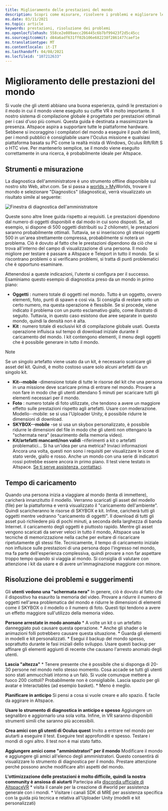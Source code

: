 ```yaml
---
title: Miglioramento delle prestazioni del mondo
description: Scopri come misurare, risolvere i problemi e migliorare le prestazioni dei tuoi AltspaceVR mondi usando gli strumenti di diagnostica.
ms.date: 03/11/2021
ms.topic: article
keywords: prestazioni, risoluzione dei problemi
ms.openlocfilehash: 558ce2e089aecc206445c6b7bf99423f2d5c45cc
ms.sourcegitcommit: d84a6adf631ff02b106e682238f2861477caef1e
ms.translationtype: MT
ms.contentlocale: it-IT
ms.lasthandoff: 04/08/2021
ms.locfileid: "107212633"
---
```

# <a name="improving-world-performance"></a>Miglioramento delle prestazioni del mondo

Si vuole che gli utenti abbiano una buona esperienza, quindi le prestazioni o il modo in cui il mondo viene eseguito su cuffie VR è molto importante. Il nostro sistema di compilazione globale è progettato per prestazioni ottimali per i casi d'uso più comuni. Questa guida è destinata a massimizzare la presenza. Altspace aspira a supportare tutte le piattaforme hardware. Sebbene si incoraggino i compilatori del mondo a eseguire il push dei limiti, per i mondi pubblici è consigliabile usare l'Oculus missione e qualsiasi piattaforma basata su PC come la realtà mista di Windows, Oculus Rift/Rift S o HTC vive. Per mantenerlo semplice, se il mondo viene eseguito correttamente in una ricerca, è probabilmente ideale per Altspace.

## <a name="tools-and-measurement"></a>Strumenti e misurazione

La diagnostica dell'amministratore è uno strumento offline disponibile sul nostro sito Web, altvr.com. Se si passa a [worlds > My](https://account.altvr.com/users/sign_in)Worlds, trovare il mondo e selezionare "Diagnostics" (diagnostica), verrà visualizzato un risultato simile al seguente:

![Finestra di diagnostica dell'amministratore](images/performance.png)

Queste sono altre linee guida rispetto ai requisiti. Le prestazioni dipendono dal numero di oggetti disponibili e dal modo in cui sono disposti. Se, ad esempio, si dispone di 500 oggetti distribuiti su 2 chilometri, le prestazioni saranno probabilmente ottimali. Tuttavia, se si inseriscono gli stessi oggetti 500 in un'area strettamente compressa, probabilmente si noterà un problema. Ciò è dovuto al fatto che le prestazioni dipendono da ciò che si trova all'interno del campo di visualizzazione di una persona. Il modo migliore per testare è passare a Altspace e Teleport in tutto il mondo. Se si riscontrano problemi o si verificano problemi, si tratta di punti problematici che è opportuno esaminare.

Attenendosi a queste indicazioni, l'utente si configura per il successo. Esaminiamo questo esempio di diagnostica preso da un mondo in primo piano: 

* **Oggetti** : numero totale di oggetti nel mondo. Tutto è un oggetto, ovvero elementi, foto, punti di spawn e così via. Si consiglia di restare sotto un certo numero, ma questa operazione è flessibile. Se si procede, viene indicato il problema con un punto esclamativo giallo, come illustrato di seguito. Tuttavia, in questo caso esistono due aree separate in questo mondo, quindi la densità non è alta.
* **Kit** : numero totale di esclusivi kit di compilazione globale usati. Questa operazione influisca sul tempo di download iniziale durante il caricamento del mondo. I kit contengono elementi, il menu degli oggetti che è possibile generare in tutto il mondo. 

> [!NOTE] 
> Se un singolo artefatto viene usato da un kit, è necessario scaricare gli asset del kit. Quindi, è molto costoso usare solo alcuni artefatti da un singolo kit. 

* **Kit--mobile** -dimensione totale di tutte le risorse del kit che una persona in una missione deve scaricare prima di entrare nel mondo. Provare a non fare in modo che gli utenti attendano 5 minuti per scaricare tutti gli elementi necessari per il mondo.
* **Foto** : numero totale di foto utilizzate, che tendono a avere un maggiore effetto sulle prestazioni rispetto agli artefatti. Usare con moderazione.
Modello--mobile: se si usa l'Uploader Unity, è possibile ridurre le dimensioni di download.
* **SKYBOX--mobile** -se si usa un skybox personalizzato, è possibile ridurre le dimensioni del file in modo che gli utenti non ottengano la "schermata nera" (esaurimento della memoria video).
* **Kit/artefatti mancanti/non validi** -riferimenti a kit o artefatti problematici... Si ha un'idea per una metrica? Inviaci informazioni
Ancora una volta, questi non sono i requisiti per visualizzare le icone di stato verde, giallo e rosso. Anche un mondo con una serie di indicatori rossi potrebbe essere ancora in primo piano. Il test viene testato in Altspace. [Se ti serve assistenza, contattaci](getting-help.md). 

## <a name="load-time"></a>Tempo di caricamento

Quando una persona inizia a viaggiare al mondo (tenta di immettere), caricherà innanzitutto il modello. Verranno scaricati gli asset del modello (file) per la piattaforma e verrà visualizzato il "caricamento dell'ambiente". Quindi scaricheranno le risorse di SKYBOX e kit. Infine, caricherà tutti gli oggetti mentre vedranno "caricamento di oggetti". Il download di tutti gli asset può richiedere più di pochi minuti, a seconda della larghezza di banda Internet. il caricamento degli oggetti è piuttosto rapido. Mentre gli asset vengono scaricati da server veloci in tutto il mondo, Altspace usa le tecniche di memorizzazione nella cache per evitare di riscaricare ripetutamente gli stessi file. Tecnicamente, il tempo di caricamento iniziale non influisce sulle prestazioni di una persona dopo l'ingresso nel mondo, ma fa parte dell'esperienza complessiva, quindi provare a non far aspettare troppo tempo quando si viaggia al mondo. Si consiglia di valutare con attenzione i kit da usare e di avere un'immaginazione maggiore con minore.

## <a name="troubleshooting-and-tips"></a>Risoluzione dei problemi e suggerimenti

Gli **utenti vedono una "schermata nera"** In genere, ciò è dovuto al fatto che il dispositivo ha esaurito la memoria del video. Provare a ridurre il numero di oggetti nell'area problematica del mondo e ridurre le dimensioni di elementi come il SKYBOX o il modello o il numero di foto. Questi tipi tendono a avere un effetto maggiore sull'utilizzo della memoria video.

**Persone arrestate in modo anomalo**
    * A volte un kit o un artefatto danneggiato può causare questa operazione.
    * Anche gli shader o le animazioni folli potrebbero causare questa situazione.
    * Guarda gli elementi in modelli e kit personalizzati.
    * Esegui il backup del mondo spesso, soprattutto durante le fasi iniziali dello sviluppo. Usare questi backup per affinare gli elementi aggiunti di recente che causano l'arresto anomalo degli utenti.

**Lascia "altezza"**
    * Tenere presente che è possibile che si disponga di 20-30 persone nel mondo nello stesso momento. Cosa accade se tutti gli utenti sono stati ammucchiati intorno a un falò. Si vuole comunque mettere a fuoco 200 ciottoli? Probabilmente non è consigliabile. Lascia spazio per gli avatar e Interactables (ad esempio basket).
    * Meno è meglio.

**Pianificare in anticipo** Si pensi a cosa si vuole creare e allo spazio. È facile da aggirare in Altspace.

**Usare lo strumento di diagnostica in anticipo e spesso** Aggiungere un segnalibro e aggiornarlo una sola volta. Infine, in VR saranno disponibili strumenti simili che saranno più accessibili.

**Crea amici con gli utenti di Oculus quest** Invito a entrare nel mondo per aiutarti a eseguire il test. Eseguire test approfonditi e spesso. Testare i mondi di ogni altro. Il test non è mai stato fatto.

**Aggiungere amici come "amministratori" per il mondo** Modificare il mondo e aggiungere gli amici all'elenco degli amministratori. Questo consentirà di visualizzare lo strumento di diagnostica per il mondo. Prestare attenzione perché possono anche modificare altri aspetti del mondo. 

**L'ottimizzazione delle prestazioni è molto difficile, quindi la nostra community è ansiosa di aiutarti** Partecipa alla [discordia ufficiale di AltspaceVR](https://discordapp.com/invite/altspacevr) * visita il canale per la creazione di #world per assistenza generale con i mondi.
    * Visitare i canali SDK di MRE per assistenza specifica con la guida più tecnica e relativa all'Uploader Unity (modelli e kit personalizzati)